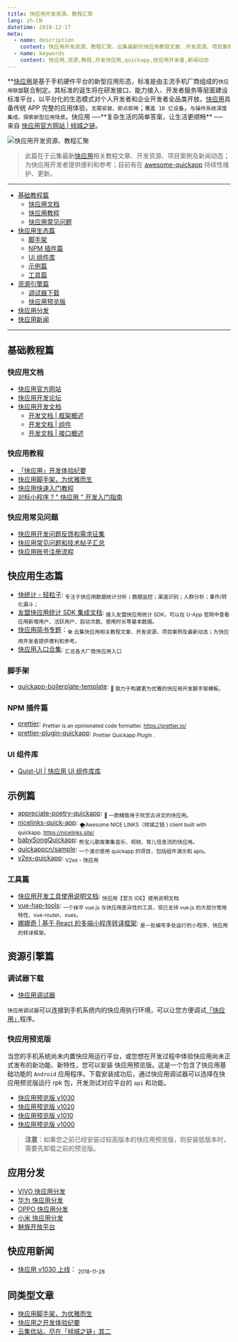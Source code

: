 ```yaml
---
title: 快应用开发资源、教程汇聚
lang: zh-CN
datetime: 2018-12-17
meta:
  - name: description
    content: 快应用开发资源、教程汇聚，云集最新的快应用教程文章、开发资源、项目案例及新闻动态；为快应用开发者提供便利和参考。
  - name: keywords
    content: 快应用,资源,教程,开发快应用,quickapp,快应用开发者,新闻动态
---
```


<!-- more -->

**[快应用](https://nicelinks.site/post/5b5fb5bc615bf842b609105f)是基于手机硬件平台的新型应用形态，标准是由主流手机厂商组成的`快应用联盟`联合制定。其标准的诞生将在研发接口、能力接入、开发者服务等层面建设标准平台，以平台化的生态模式对个人开发者和企业开发者全品类开放。[快应用](https://nicelinks.site/post/5b5fb5bc615bf842b609105f)具备传统 APP 完整的应用体验，`无需安装、即点即用`；`覆盖 10 亿设备`，`与操作系统深度集成，探索新型应用场景`。快应用 ──**复杂生活的简单答案，让生活更顺畅\*\* ── 来自 [快应用官方网站 | 倾城之链](https://nicelinks.site/post/5b5fb5bc615bf842b609105f)。

![快应用开发资源、教程汇聚](https://image.nicelinks.site/cool-background-red.png)

> 此篇在于云集最新[快应用](https://nicelinks.site/post/5b5fb5bc615bf842b609105f)相关教程文章、开发资源、项目案例及新闻动态；为快应用开发者提供便利和参考；目前有在 [awesome-quickapp](https://github.com/nicejade/awesome-quickapp) 持续性维护、更新。

---

- [基础教程篇](#基础教程篇)
  - [快应用文档](#快应用文档)
  - [快应用教程](#快应用教程)
  - [快应用常见问题](#快应用常见问题)
- [快应用生态篇](#快应用生态篇)
  - [脚手架](#脚手架)
  - [NPM 插件篇](#NPM插件篇)
  - [UI 组件库](#UI组件库)
  - [示例篇](#示例篇)
  - [工具篇](#工具篇)
- [资源引擎篇](#资源引擎篇)
  - [调试器下载](#调试器下载)
  - [快应用预览版](#快应用预览版)
- [快应用分发](#应用分发)
- [快应用新闻](#快应用新闻)

---

## 基础教程篇

### 快应用文档

- [快应用官方网站](https://www.quickapp.cn/)
- [快应用开发论坛](https://bbs.quickapp.cn/)
- [快应用开发文档](https://doc.quickapp.cn/)
  - [开发文档 | 框架概述](https://doc.quickapp.cn/framework/)
  - [开发文档 | 组件](https://doc.quickapp.cn/widgets/common-events.html)
  - [开发文档 | 接口概述](https://doc.quickapp.cn/features/)

### 快应用教程

- [「快应用」开发体验纪要](https://nice.lovejade.cn/zh/article/develop-quick-app-experience-notes.html)
- [快应用脚手架，为优雅而生](https://nice.lovejade.cn/zh/article/quickapp-boilerplate-template.html)
- [快应用快速入门教程](https://juejin.im/post/5ab27d8e518825557e78485e)
- [对标小程序 ? " 快应用 " 开发入门指南](https://juejin.im/post/5ab26a1e6fb9a028b547c675)

### 快应用常见问题

- [快应用开发问题反馈和需求征集](https://github.com/quickappcn/issues)
- [快应用常见问题和技术帖子汇总](https://bbs.quickapp.cn/forum.php?mod=viewthread&tid=838)
- [快应用账号注册流程](https://www.quickapp.cn/docCenter/post/71)

## 快应用生态篇

- [快统计 - 轻粒子](http://www.qinglizi.cn/): <sub>专注于快应用数据统计分析；数据监控；渠道识别；人群分析；事件/转化漏斗；</sub>
- [友盟快应用统计 SDK 集成文档](https://developer.umeng.com/docs/84810/detail/84811): <sub>接入友盟快应用统计 SDK，可以在 U-App 官网中查看应用新增用户、活跃用户、启动次数、使用时长等基本数据。</sub>
- [快应用简书专题](https://www.jianshu.com/c/967284997de2)：<sub>🛠 云集快应用相关教程文章、开发资源、项目案例及最新动态；为快应用开发者提供便利和参考。</sub>
- [快应用入口合集](https://bbs.quickapp.cn/forum.php?mod=viewthread&tid=552&fromuid=139): <sub>汇总各大厂商快应用入口</sub>

### 脚手架

- [quickapp-boilerplate-template](https://github.com/nicejade/quickapp-boilerplate-template): <sub>🔨 致力于构建更为优雅的快应用开发脚手架模板。</sub>

### NPM 插件篇

- [prettier](https://github.com/prettier/prettier): <sub>Prettier is an opinionated code formatter. https://prettier.io/</sub>
- [prettier-plugin-quickapp](https://github.com/nicejade/prettier-plugin-quickapp): <sub>Prettier Quickapp Plugin .</sub>

### UI 组件库

- [Quist-UI | 快应用 UI 组件库库](https://github.com/JDsecretFE/quist-ui)

## 示例篇

- [appreciate-poetry-quickapp](https://github.com/TheHumanComedy/appreciate-poetry-quickapp): <sub>🌊 一款精致用于欣赏古诗文的快应用。</sub>
- [nicelinks-quick-app](https://github.com/nicejade/nicelinks-quick-app): <sub>🌪Awesome NICE LINKS（倾城之链 ) client built with quickapp. https://nicelinks.site/ </sub>
- [babySongQuickapp](https://github.com/lishuaixingNewBee/babySongQuickapp): <sub>熊宝儿歌故事集音乐、视频、育儿信息流的快应用。</sub>
- [quickappcn/sample](https://github.com/quickappcn/sample): <sub>一个演示使用 quickapp 的项目，包括组件演示和 apis。 </sub>
- [v2ex-quickapp](https://github.com/wotermelon/v2ex-quickapp): <sub>V2ex - 快应用</sub>

### 工具篇

- [快应用开发工具使用说明文档](https://bbs.quickapp.cn/forum.php?mod=viewthread&tid=1052): <sub>快应用【官方 IDE】使用说明文档</sub>
- [vue-hap-tools](https://github.com/Youjingyu/vue-hap-tools): <sub>一个抹平 vue.js 与快应用差异性的工具，现已支持 vue.js 的大部分常用特性、vue-router、vuex。</sub>
- [娜娜奇 | 基于 React 的多端小程序转译框架](https://rubylouvre.github.io/nanachi/documents/install.html): <sub>是一处编写多处运行的小程序、快应用的转译框架。</sub>

## 资源引擎篇

### 调试器下载

- [快应用调试器](https://github.com/nicejade/awesome-quickapp/blob/master/resources/quickapp_debugger.apk.apk?raw=true)

`快应用调试器`可以连接到手机系统内的快应用执行环境，可以让您方便调试[「快应用」](https://nicelinks.site/post/5b5fb5bc615bf842b609105f)程序。

### 快应用预览版

当您的手机系统尚未内置快应用运行平台，或您想在开发过程中体验快应用尚未正式发布的新功能、新特性，您可以安装 快应用预览版。这是一个包含了快应用基础功能的 `Android` 应用程序。下载安装成功后，通过快应用调试器可以选择在快应用预览版运行 rpk 包，开发测试对应平台的 `api` 和功能。

- [快应用预览版 v1030](https://github.com/nicejade/awesome-quickapp/blob/master/resources/quickapp_platform_preview_release_v1030.apk?raw=true)
- [快应用预览版 v1020](https://github.com/nicejade/awesome-quickapp/blob/master/resources/quickapp_platform_preview_release_v1020.apk?raw=true)
- [快应用预览版 v1010](https://github.com/nicejade/awesome-quickapp/blob/master/resources/quickapp_platform_preview_release_v1010.apk?raw=true)
- [快应用预览版 v1000](https://github.com/nicejade/awesome-quickapp/blob/master/resources/quickapp_platform_preview_release_v1000.apk?raw=true)

> **注意**：如果您之前已经安装过较高版本的快应用预览版，则安装低版本时，需要先卸载之前的预览版。

## 应用分发

- [VIVO 快应用分发](https://dev.vivo.com.cn/distribute/quickApp)
- [华为 快应用分发](https://developer.huawei.com/consumer/cn/service/hms/fastapp.html)
- [OPPO 快应用分发](https://open.oppomobile.com/service/distribute#id=4)
- [小米 快应用分发](https://dev.mi.com/console/app/newapp.html)
- [魅族开放平台](https://open.flyme.cn/)

## 快应用新闻

- [快应用 v1030 上线](https://doc.quickapp.cn/changelog/1030.html)： <sub>2018-11-28</sub>

## 同类型文章

- [快应用脚手架，为优雅而生](https://nice.lovejade.cn/zh/article/quickapp-boilerplate-template.html)
- [快应用之开发体验纪要](https://nice.lovejade.cn/zh/article/develop-quick-app-experience-notes.html)
- [云集优站，尽在「倾城之链」其二](https://www.jeffjade.com/2017/10/09/146-talk-about-nice-links/)

<Advertisement />
